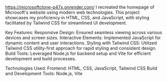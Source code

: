 https://microsoftclone-p47x.onrender.com/
I recreated the homepage of Microsoft's website using modern web technologies. This project showcases my proficiency in HTML, CSS, and JavaScript, with styling facilitated by Tailwind CSS for 
streamlined UI development.

Key Features:
Responsive Design: Ensured seamless viewing across various devices and screen sizes.
Interactive Elements: Implemented JavaScript for dynamic content and user interactions.
Styling with Tailwind CSS: Utilized Tailwind CSS utility-first approach for rapid styling and consistent design.
Build Tools: Leveraged Node.js for backend setup and Vite for efficient development and build processes.

Technologies Used:
Frontend: HTML, CSS, JavaScript, Tailwind CSS
Build and Development Tools: Node.js, Vite
